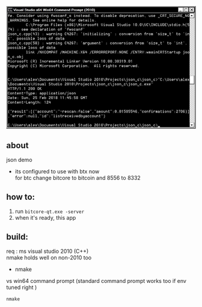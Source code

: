 ![Screen1](/screens/Untitled%201.jpg)
## about 
 json demo  
   
 - its configured to use with btx now  
 for btc change bitcore to bitcoin and 8556 to 8332  
## how to:
 1) run `bitcore-qt.exe -server`  
 2) when it's ready, this app   
 
## build:
req : ms visual studio 2010 (C++)  
nmake holds well on non-2010 too  

- nmake  
  
vs win64 command prompt (standard command prompt works too if env tuned right ) 
```
nmake
```


